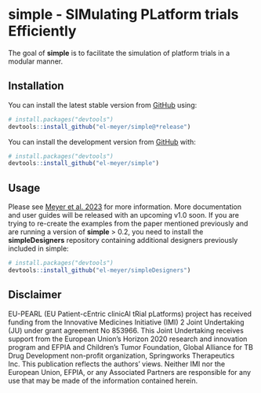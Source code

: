 
<!-- README.md is generated from README.Rmd. Please edit that file -->

# simple - SIMulating PLatform trials Efficiently

<!-- badges: start -->
<!-- badges: end -->

The goal of **simple** is to facilitate the simulation of platform trials in
a modular manner.

## Installation

You can install the latest stable version from [GitHub](https://github.com/el-meyer/simple) using:

``` r
# install.packages("devtools")
devtools::install_github("el-meyer/simple@*release")
```

You can install the development version from
[GitHub](https://github.com/el-meyer/simple) with:

``` r
# install.packages("devtools")
devtools::install_github("el-meyer/simple")
```

## Usage

Please see [Meyer et al. 2023](https://www.sciencedirect.com/science/article/pii/S235271102300211X) for more information. More documentation and user guides will be released with an upcoming v1.0 soon. If you are trying to re-create the examples from the paper mentioned previously and are running a version of **simple** > 0.2, you need to install the **simpleDesigners** repository containing additional designers previously included in simple:

``` r
# install.packages("devtools")
devtools::install_github("el-meyer/simpleDesigners")
```

## Disclaimer

EU-PEARL (EU Patient-cEntric clinicAl tRial pLatforms) project has
received funding from the Innovative Medicines Initiative (IMI) 2 Joint
Undertaking (JU) under grant agreement No 853966. This Joint Undertaking
receives support from the European Union’s Horizon 2020 research and
innovation program and EFPIA and Children’s Tumor Foundation, Global
Alliance for TB Drug Development non-profit organization, Springworks
Therapeutics Inc. This publication reflects the authors’ views. Neither
IMI nor the European Union, EFPIA, or any Associated Partners are
responsible for any use that may be made of the information contained
herein.
